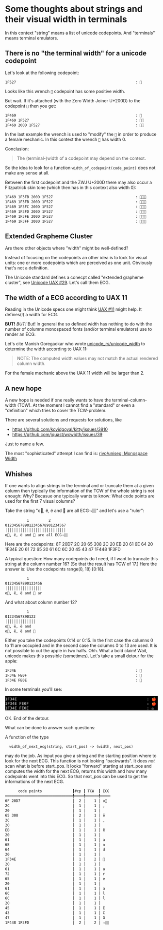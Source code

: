 
# Some thoughts about strings and their visual width in terminals

In this context "string" means a list of unicode codepoints.
And "terminals" means terminal emulators.


## There is no "the terminal width" for a unicode codepoint

Let's look at the following codepoint:

```
1F527                                                       : 🔧
```

Looks like this wrench `🔧` codepoint has some positive width.

But wait. If it's attached (with the Zero Width Joiner U+200D) to the
codepoint `👩` then you get:

```
1F469                                                       : 👩
1F469 1F527                                                 : 👩🔧
1F469 200D 1F527                                            : 👩‍🔧
```

In the last example the wrench is used to "modify" the `👩` in order
to produce a female mechanic.
In this context the wrench `🔧` has width 0.

Conclusion:

>
> The (terminal-)width of a codepoint may depend on the context.
>

So the idea to look for a function `width_of_codepoint(code_point)`
does not make any sense at all.

Between the first codepoint and the ZWJ U+200D there may also occur
a Fitzpatrick skin tone (which then has in this context also width 0):

```
1F469 1F3FB 200D 1F527                                      : 👩🏻‍🔧
1F469 1F3FB 200D 1F527                                      : 👩🏻‍🔧
1F469 1F3FC 200D 1F527                                      : 👩🏼‍🔧
1F469 1F3FD 200D 1F527                                      : 👩🏽‍🔧
1F469 1F3FE 200D 1F527                                      : 👩🏾‍🔧
1F469 1F3FF 200D 1F527                                      : 👩🏿‍🔧
```




## Extended Grapheme Cluster

Are there other objects where "width" might be well-defined?

Instead of focusing on the codepoints an other idea is to look for
visual units: one or more codepoints which are perceived as one
unit. Obviously that's not a definition.

The Unicode standard defines a conecpt called "extended grapheme
cluster", see [Unicode UAX #29](https://unicode.org/reports/tr29/#Table_Combining_Char_Sequences_and_Grapheme_Clusters). Let's call them ECG.





## The width of a ECG according to UAX 11

Reading in the Unicode specs one might think
[UAX #11](https://unicode.org/reports/tr11/)
might help. It defines(!) a width for ECG.

**BUT!**  _BUT!_ But! In general the so defined width has nothing to do
with the number of columns monospaced fonts (and/or terminal emulators)
use to render an ECG.

Let's cite Manish Goregaokar who wrote
[unicode_rs/unicode_width](https://github.com/unicode-rs/unicode-width)
to determine the width according to UAX 11:

> NOTE: The computed width values may not match the
>       actual rendered column width. 

For the female mechanic above the UAX 11 width will be larger than 2.




## A new hope

A new hope is needed if one really wants to have the
terminal-column-width (TCW). At the moment I cannot find a "standard"
or even a "definition" which tries to cover the TCW-problem.

There are several solutions and requests for solutions, like

* https://github.com/kovidgoyal/kitty/issues/3810
* https://github.com/jquast/wcwidth/issues/39

Just to name a few.

The most "sophisticated" attempt I can find is:
[rivo/uniseg: Monospace Width](https://pkg.go.dev/github.com/rivo/uniseg#hdr-Monospace_Width)




## Whishes

If one wants to align strings in the terminal and or truncate
them at a given column then typically the information of the TCW of the
whole string is not enough: Why? Becasue one typically wants to know:
What code points are used for the first 7 visual columns?

Take the string "o⃗, ë, ë and 🍎 are all ECG👈🏽" and let's use a "ruler":

```
          1         2
0123456789012345678901234567
││││││││││││││││││││││││││││
o⃗, ë, ë and 🍎 are all ECG👈🏽
```

Here are the codepoints:
6F 20D7 2C 20 65 308 2C 20 EB 20 61 6E 64 20 1F34E 20 61 72 65 20 61 6C 6C 20 45 43 47 1F448 1F3FD

A typical question: How many codepoints do I need, if I want to
truncate this string at the column number 16? [So that the result
has TCW of 17.] Here the answer is:
Use the codepoints range(0, 18) [0:18].

```
          1
01234567890123456
│││││││││││││││││
o⃗, ë, ë and 🍎 ar
```

And what about column number 12? 

```
          1
01234567890123
││││││││││││││
o⃗, ë, ë and 
o⃗, ë, ë and 🍎
```

Either you take the codepoints 0:14 or 0:15. In the first case the
columns 0 to 11 are occupied and in the second case the columns 0 to 13
are used. It is not possible to cut the apple in two halfs. Ohh. What
a bold claim! Wait, unicode makes this possible (sometimes).
Let's take a small detour for the apple:

```
1F34E                                                       : 🍎
1F34E FE0F                                                  : 🍎️
1F34E FE0E                                                  : 🍎︎
```

In some terminals you'll see:

![A smaller apple ...](./apple_varsel.png)

OK. End of the detour.

What can be done to answer such questions:

A function of the type

```
  width_of_next_ecg(string, start_pos) -> (width, next_pos)
```

may do the job. As input you give a string and the starting position
where to look for the next ECG. This function is not looking "backwards".
It does *not* scan what is before start_pos. It looks "forward"
starting at start_pos and computes the width for the next ECG, returns
this width and how many codepoints went into this ECG. So that
next_pos can be used to get the informations of the next ECG.

```
      code points              ┃#cp ┃ TCW  ┃ ECG 
━━━━━━━━━━━━━━━━━━━━━━━━━━━━━━━╇━━━━╇━━━━━━╇━━━━╸
6F 20D7                        │  2 │    1 │ o⃗
2C                             │  1 │    1 │ ,
20                             │  1 │    1 │  
65 308                         │  2 │    1 │ ë
2C                             │  1 │    1 │ ,
20                             │  1 │    1 │  
EB                             │  1 │    1 │ ë
20                             │  1 │    1 │  
61                             │  1 │    1 │ a
6E                             │  1 │    1 │ n
64                             │  1 │    1 │ d
20                             │  1 │    1 │  
1F34E                          │  1 │    2 │ 🍎
20                             │  1 │    1 │  
61                             │  1 │    1 │ a
72                             │  1 │    1 │ r
65                             │  1 │    1 │ e
20                             │  1 │    1 │  
61                             │  1 │    1 │ a
6C                             │  1 │    1 │ l
6C                             │  1 │    1 │ l
20                             │  1 │    1 │  
45                             │  1 │    1 │ E
43                             │  1 │    1 │ C
47                             │  1 │    1 │ G
1F448 1F3FD                    │  2 │    2 │ 👈🏽

```
